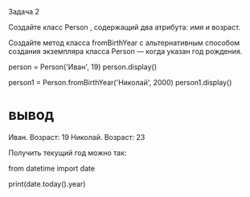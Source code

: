 Задача 2

Создайте класс 
Person
, содержащий два атрибута: имя и возраст.

Создайте метод класса 
fromBirthYear
 с альтернативным способом создания экземпляра класса 
Person
 — когда указан год рождения.

person = Person('Иван', 19)
person.display()

person1 = Person.fromBirthYear('Николай',  2000)
person1.display()

# вывод
Иван. Возраст: 19
Николай. Возраст: 23

Получить текущий год можно так:

from datetime import date

print(date.today().year)